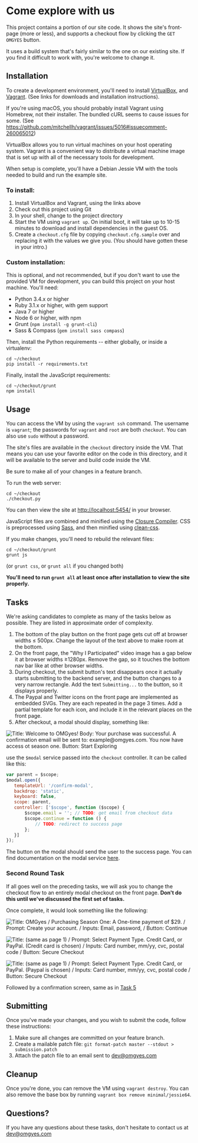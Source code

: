 # Come explore with us

This project contains a portion of our site code. It shows the site's front-page (more or less), and supports a
checkout flow by clicking the `GET OMGYES` button.

It uses a build system that's fairly similar to the one on our existing site. If you find it difficult to work with,
you're welcome to change it.

## Installation

To create a development environment, you'll need to install [VirtualBox](https://www.virtualbox.org/wiki/Downloads), and [Vagrant](https://www.vagrantup.com/docs/installation/). (See links for downloads and installation instructions).

If you're using macOS, you should probably install Vagrant using Homebrew, not their installer. The bundled cURL seems to cause issues for some. (See https://github.com/mitchellh/vagrant/issues/5016#issuecomment-260065012)

VirtualBox allows you to run virtual machines on your host operating system. Vagrant is a convenient way to distribute a
virtual machine image that is set up with all of the necessary tools for development.

When setup is complete, you'll have a Debian Jessie VM with the tools needed to build and run the example site.

### To install:
 1. Install VirtualBox and Vagrant, using the links above
 2. Check out this project using Git
 3. In your shell, change to the project directory
 4. Start the VM using `vagrant up`. On initial boot, it will take up to 10-15 minutes to download and install dependencies
 in the guest OS.
 5. Create a `checkout.cfg` file by copying `checkout.cfg.sample` over and replacing it with the values we give you. (You should have gotten these in your intro.)
 
 
### Custom installation:
This is optional, and not recommended, but if you don't want to use the provided VM for development, you can
build this project on your host machine. You'll need:
 - Python 3.4.x or higher
 - Ruby 3.1.x or higher, with gem support
 - Java 7 or higher
 - Node 6 or higher, with npm
 - Grunt (`npm install -g grunt-cli`)
 - Sass & Compass (`gem install sass compass`)

Then, install the Python requirements -- either globally, or inside a virtualenv:

    cd ~/checkout
    pip install -r requirements.txt
    
Finally, install the JavaScript requirements:

    cd ~/checkout/grunt
    npm install

## Usage
 You can access the VM by using the `vagrant ssh` command. The username is `vagrant`; the passwords for `vagrant` and `root`
 are both `checkout`. You can also use `sudo` without a password.
 
 The site's files are available in the `checkout` directory inside the VM. That means you can use your favorite editor on
 the code in this directory, and it will be available to the server and build code inside the VM.
 
 Be sure to make all of your changes in a feature branch.
 
 To run the web server:

    cd ~/checkout
    ./checkout.py

 You can then view the site at [http://localhost:5454/](http://localhost:5454/) in your browser.
 
 JavaScript files are combined and minified using the [Closure Compiler](https://developers.google.com/closure/compiler/).
 CSS is preprocessed using [Sass](http://sass-lang.com/), and then minified using [clean-css](https://github.com/jakubpawlowicz/clean-css).
 
 If you make changes, you'll need to rebuild the relevant files:
 
    cd ~/checkout/grunt
    grunt js

(or `grunt css`, or `grunt all` if you changed both)

**You'll need to run `grunt all` at least once after installation to view the site properly.**

## Tasks
We're asking candidates to complete as many of the tasks below as possible. They are listed in approximate order of
complexity.

 1. The bottom of the play button on the front page gets cut off at browser widths ≤ 500px. Change the layout of the text above to make room at the bottom.
 2. On the front page, the "Why I Participated" video image has a gap below it at browser widths ≥1280px. Remove the
 gap, so it touches the bottom nav bar like at other browser widths.
 3. During checkout, the submit button's text disappears once it actually starts submitting to the backend server,
 and the button changes to a very narrow rectangle. Add the text `Submitting...` to the button, so it displays properly.
 4. The Paypal and Twitter icons on the front page are implemented as embedded SVGs. They are each repeated in the page
 3 times. Add a partial template for each icon, and include it in the relevant places on the front page.
 5. <a name="confirm"></a>After checkout, a modal should display, something like:
 
 ![Title: Welcome to OMGyes! Body: Your purchase was successful. A confirmation email will be sent to: example@omgyes.com. You now have access ot season one. Button: Start Exploring](brief/purchase-confirm-modal.png "Confirmation modal")

use the `$modal` service passed into the `checkout` controller. It can be called like this:
```javascript
var parent = $scope;
$modal.open({
   templateUrl: '/confirm-modal',
   backdrop: 'static',
   keyboard: false,
   scope: parent,
   controller: ['$scope', function ($scope) {
       $scope.email = ''; // TODO: get email from checkout data
       $scope.continue = function () {
           // TODO: redirect to success page
       };
   }]
});
```
The button on the modal should send the user to the success page. You can find documentation on the modal service
[here](https://github.com/angular-ui/bootstrap/tree/master/src/modal/docs).


### Second Round Task
If all goes well on the preceding tasks, we will ask you to change the checkout flow to an entirely modal checkout on
the front page. **Don't do this until we've discussed the first set of tasks.**

Once complete, it would look something like the following:

 ![Title: OMGyes / Purchasing Season One: A One-time payment of $29. / Prompt: Create your account. /  Inputs: Email, password, / Button: Continue](brief/checkout-1.png "Checkout page 1")
 
 ![Title: (same as page 1) / Prompt: Select Payment Type. Credit Card, or PayPal. (Credit card is chosen) / Inputs: Card number, mm/yy, cvc, postal code / Button: Secure Checkout](brief/checkout-2.png "Checkout page 2")
 
 ![Title: (same as page 1) / Prompt: Select Payment Type. Credit Card, or PayPal. (Paypal is chosen) / Inputs: Card number, mm/yy, cvc, postal code / Button: Secure Checkout](brief/checkout-3.png "Checkout page 3")

Followed by a confirmation screen, same as in [Task 5](#confirm)

## Submitting
Once you've made your changes, and you wish to submit the code, follow these instructions:
 1. Make sure all changes are committed on your feature branch.
 2. Create a mailable patch file: `git format-patch master --stdout > submission.patch`
 3. Attach the patch file to an email sent to [dev@omgyes.com](mailto:dev@omgyes.com?Subject=Dev%20task)

## Cleanup
Once you're done, you can remove the VM using `vagrant destroy`. You can also remove the base box by running `vagrant box remove minimal/jessie64`.

## Questions?
If you have any questions about these tasks, don't hesitate to contact us at [dev@omgyes.com](mailto:dev@omgyes.com?Subject=Dev%20task)
